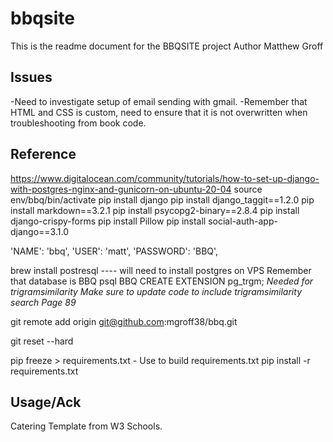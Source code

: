 # bbqsite
This is the readme document for the BBQSITE project
Author Matthew Groff


## Issues
-Need to investigate setup of email sending with gmail.
-Remember that HTML and CSS is custom, need to ensure that it is not overwritten when troubleshooting from book code. 


## Reference
https://www.digitalocean.com/community/tutorials/how-to-set-up-django-with-postgres-nginx-and-gunicorn-on-ubuntu-20-04
source env/bbq/bin/activate
pip install django
pip install django_taggit==1.2.0
pip install markdown==3.2.1
pip install psycopg2-binary==2.8.4
pip install django-crispy-forms
pip install Pillow
pip install social-auth-app-django==3.1.0

'NAME': 'bbq',
'USER': 'matt',
'PASSWORD': 'BBQ',

brew install postresql ---- will need to install postgres on VPS
Remember that database is BBQ
psql BBQ
CREATE EXTENSION pg_trgm;
*Needed for trigramsimilarity*
*Make sure to update code to include trigramsimilarity search Page 89*

git remote add origin git@github.com:mgroff38/bbq.git

git reset --hard

pip freeze > requirements.txt - Use to build requirements.txt
pip install -r requirements.txt

## Usage/Ack

Catering Template from W3 Schools. 
